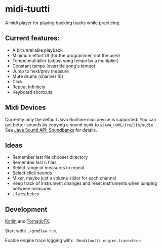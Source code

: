 # midi-tuutti

A midi player for playing backing tracks while practicing.

## Current features:
* A bit unreliable playback
* Minimum effort UI (for the programmer, not the user)
* Tempo multiplier (adjust song tempo by a multiplier)
* Constant tempo (override song's tempo)
* Jump to next/prev measure
* Mute drums (channel 10)
* Click
* Repeat infinitely
* Keyboard shortcuts

## Midi Devices
Currently only the default Java Runtime midi device is supported. You can get
better sounds by copying a sound bank to `$JAVA_HOME/jre/lib/audio`. See
[Java Sound API: Soundbanks](https://www.oracle.com/technetwork/java/soundbanks-135798.html) for details.

## Ideas
* Remember last file chooser directory
* Remember last n files
* Select range of measures to repeat
* Select click sounds
* Mixer, maybe just a volume slider for each channel
* Keep track of instrument changes and reset instruments when jumping between measures
* UI aesthetics

## Development
[Kotlin](https://kotlinlang.org/) and [TornadoFX](https://github.com/edvin/tornadofx).

Start with: `./gradlew run`.

Enable engine trace logging with: `-Dmidituutti.engine.trace=true`